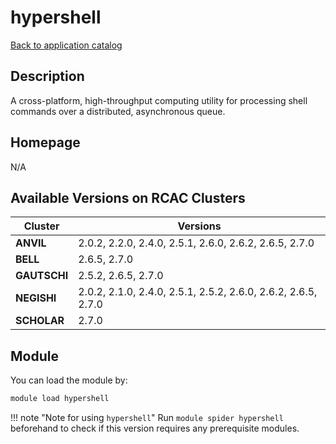 # hypershell

[Back to application catalog](../app_catalog.md)

## Description

A cross-platform, high-throughput computing utility for processing shell commands over a distributed, asynchronous queue.

## Homepage

N/A

## Available Versions on RCAC Clusters

|Cluster|Versions|
|---|---|
**ANVIL**|2.0.2, 2.2.0, 2.4.0, 2.5.1, 2.6.0, 2.6.2, 2.6.5, 2.7.0
**BELL**|2.6.5, 2.7.0
**GAUTSCHI**|2.5.2, 2.6.5, 2.7.0
**NEGISHI**|2.0.2, 2.1.0, 2.4.0, 2.5.1, 2.5.2, 2.6.0, 2.6.2, 2.6.5, 2.7.0
**SCHOLAR**|2.7.0

## Module

You can load the module by:

```bash
module load hypershell
```

!!! note "Note for using `hypershell`"
    Run `module spider hypershell` beforehand to check if this version requires any prerequisite modules.
